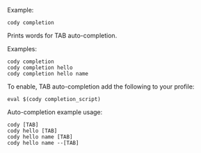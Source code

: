 Example:

    cody completion

Prints words for TAB auto-completion.

Examples:

    cody completion
    cody completion hello
    cody completion hello name

To enable, TAB auto-completion add the following to your profile:

    eval $(cody completion_script)

Auto-completion example usage:

    cody [TAB]
    cody hello [TAB]
    cody hello name [TAB]
    cody hello name --[TAB]
